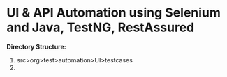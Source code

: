 # UI & API Automation using Selenium and Java, TestNG, RestAssured


**Directory Structure:**

1. src>org>test>automation>UI>testcases
2. 
